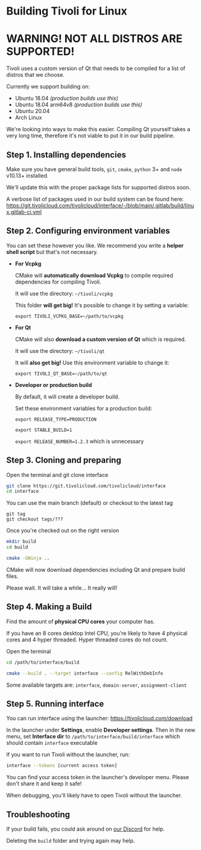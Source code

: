 # Building Tivoli for Linux

# WARNING! NOT ALL DISTROS ARE SUPPORTED!

Tivoli uses a custom version of Qt that needs to be compiled for a list of distros that we choose.

Currently we support building on:

-   Ubuntu 18.04 _(production builds use this)_
-   Ubuntu 18.04 arm64v8 _(production builds use this)_
-   Ubuntu 20.04
-   Arch Linux

We're looking into ways to make this easier. Compiling Qt yourself takes a very long time, therefore it's not viable to put it in our build pipeline.

## Step 1. Installing dependencies

Make sure you have general build tools, `git`, `cmake`, `python` 3+ and `node` v10.13+ installed.

We'll update this with the proper package lists for supported distros soon.

A verbose list of packages used in our build system can be found here: https://git.tivolicloud.com/tivolicloud/interface/-/blob/main/.gitlab/build/linux.gitlab-ci.yml

## Step 2. Configuring environment variables

You can set these however you like. We recommend you write a **helper shell script** but that's not necessary.

-   **For Vcpkg**

    CMake will **automatically download Vcpkg** to compile required dependencies for compiling Tivoli.

    It will use the directory: `~/tivoli/vcpkg`

    This folder **will get big!** It's possible to change it by setting a variable:

    `export TIVOLI_VCPKG_BASE=~/path/to/vcpkg`

-   **For Qt**

    CMake will also **download a custom version of Qt** which is required.

    It will use the directory: `~/tivoli/qt`

    It will **also get big!** Use this environment variable to change it:

    `export TIVOLI_QT_BASE=~/path/to/qt`

-   **Developer or production build**

    By default, it will create a developer build.

    Set these environment variables for a production build:

    `export RELEASE_TYPE=PRODUCTION`

    `export STABLE_BUILD=1`

    `export RELEASE_NUMBER=1.2.3` which is unnecessary

## Step 3. Cloning and preparing

Open the terminal and git clone interface

```bash
git clone https://git.tivolicloud.com/tivolicloud/interface
cd interface
```

You can use the main branch (default) or checkout to the latest tag

```
git tag
git checkout tags/???
```

Once you're checked out on the right version

```bash
mkdir build
cd build

cmake -GNinja ..
```

CMake will now download dependencies including Qt and prepare build files.

Please wait. It will take a while... It really will!

## Step 4. Making a Build

Find the amount of **physical CPU cores** your computer has.

If you have an 8 cores desktop Intel CPU, you're likely to have 4 physical cores and 4 hyper threaded. Hyper threaded cores do not count.

Open the terminal

```bash
cd /path/to/interface/build

cmake --build . --target interface --config RelWithDebInfo
```

Some available targets are: `interface`, `domain-server`, `assignment-client`

## Step 5. Running interface

You can run interface using the launcher: https://tivolicloud.com/download

In the launcher under **Settings**, enable **Developer settings**. Then in the new menu, set **Interface dir** to `/path/to/interface/build/interface` which should contain `interface` executable

If you want to run Tivoli without the launcher, run:

```bash
interface --tokens [current access token]
```

You can find your access token in the launcher's developer menu. Please don't share it and keep it safe!

When debugging, you'll likely have to open Tivoli without the launcher.

## Troubleshooting

If your build fails, you could ask around on [our Discord](https://tivolicloud.com/discord) for help.

Deleting the `build` folder and trying again may help.
